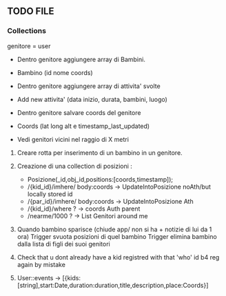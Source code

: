 ## TODO FILE

### Collections

genitore = user

*   Dentro genitore aggiungere array di Bambini.
*   Bambino (id nome coords)

*   Dentro genitore aggiungere array di attivita' svolte
*   Add new attivita' (data inizio, durata, bambini, luogo)
*   Dentro genitore salvare coords del genitore

*   Coords (lat long alt e timestamp_last_updated)
*   Vedi genitori vicini nel raggio di X metri


1) Creare rotta per inserimento di un bambino in un genitore.
2) Creazione di una collection di posizioni :
    - Posizione(_id,obj_id,positions:[coords,timestamp]);
    - /{kid_id}/imhere/ body:coords -> UpdateIntoPosizione noAth/but locally stored id
    - /{par_id}/imhere/ body:coords -> UpdateIntoPosizione Ath
    - /{kid_id}/where ? -> coords Auth parent
    - /nearme/1000 ? -> List<coords> Genitori around me

3) Quando bambino sparisce (chiude app/ non si ha + notizie di lui da 1 ora)
    Trigger svuota posizioni di quel bambino
    Trigger elimina bambino dalla lista di figli dei suoi genitori

4) Check that u dont already have a kid registred with that 'who' id b4 reg again by mistake

3) User::events ->
[{kids:[string],start:Date,duration:duration,title,description,place:Coords}]
